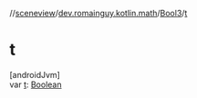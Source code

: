 //[sceneview](../../../index.md)/[dev.romainguy.kotlin.math](../index.md)/[Bool3](index.md)/[t](t.md)

# t

[androidJvm]\
var [t](t.md): [Boolean](https://kotlinlang.org/api/latest/jvm/stdlib/kotlin/-boolean/index.html)
